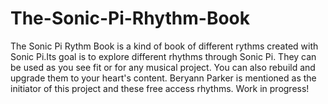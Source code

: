 # The-Sonic-Pi-Rhythm-Book
The Sonic Pi Rythm Book is a kind of book of different rythms created with Sonic Pi.Its goal is to explore different rhythms through Sonic Pi. They can be used as you see fit or for any musical project. You can also rebuild and upgrade them to your heart's content. Beryann Parker is mentioned as the initiator of this project and these free access rhythms.
Work in progress!
